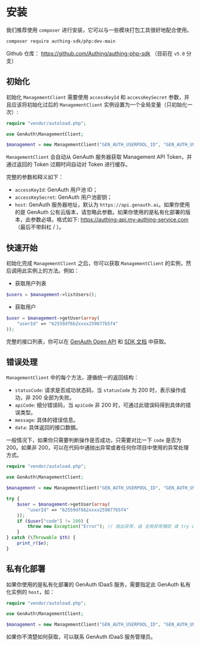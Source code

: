 # 安装

<LastUpdated/>

我们推荐使用 `composer` 进行安装，它可以与一些模块打包工具很好地配合使用。

```bash
composer require authing-sdk/php:dev-main
```

Github 仓库： <https://github.com/Authing/authing-php-sdk> （目前在 `v5.0` 分支）

## 初始化

初始化 `ManagementClient` 需要使用 `accessKeyId` 和 `accessKeySecret` 参数，并且应该将初始化过后的 `ManagementClient` 实例设置为一个全局变量（只初始化一次）:

```php
require "vendor/autoload.php";

use GenAuth\ManagementClient;

$management = new ManagementClient("GEN_AUTH_USERPOOL_ID", "GEN_AUTH_USERPOOL_SECRET");
```

`ManagementClient` 会自动从 GenAuth 服务器获取 Management API Token，并通过返回的 Token 过期时间自动对 Token 进行缓存。

完整的参数和释义如下：

- `accessKeyId`: GenAuth 用户池 ID；
- `accessKeySecret`: GenAuth 用户池密钥；
- `host`: GenAuth 服务器地址，默认为 `https://api.genauth.ai`。如果你使用的是 GenAuth 公有云版本，请忽略此参数。如果你使用的是私有化部署的版本，此参数必填，格式如下: https://authing-api.my-authing-service.com （最后不带斜杠 / ）。

## 快速开始

初始化完成 `ManagementClient` 之后，你可以获取 `ManagementClient` 的实例，然后调用此实例上的方法。例如：

- 获取用户列表

```php
$users = $management->listUsers();
```

- 获取用户

```php
$user = $management->getUser(array(
    "userId" => "62559df6b2xxxx259877b5f4"
));
```

完整的接口列表，你可以在 [GenAuth Open API](https://api.genauth.ai/openapi/) 和 [SDK 文档](https://authing-open-api.readme.io/reference/php) 中获取。

## 错误处理

`ManagementClient` 中的每个方法，遵循统一的返回结构：

- `statusCode`: 请求是否成功状态码，当 `statusCode` 为 200 时，表示操作成功，非 200 全部为失败。
- `apiCode`: 细分错误码，当 `apiCode` 非 200 时，可通过此错误码得到具体的错误类型。
- `message`: 具体的错误信息。
- `data`: 具体返回的接口数据。

一般情况下，如果你只需要判断操作是否成功，只需要对比一下 `code` 是否为 200。如果非 200，可以在代码中通抛出异常或者任何你项目中使用的异常处理方式。

```php
require "vendor/autoload.php";

use GenAuth\ManagementClient;

$management = new ManagementClient("GEN_AUTH_USERPOOL_ID", "GEN_AUTH_USERPOOL_SECRET");

try {
    $user = $management->getUser(array(
        "userId" => "62559df6b2xxxx259877b5f4"
    ));
    if ($user["code"] != 200) {
        throw new Exception("Error"); // 抛出异常，由 全局异常捕捉 或 try catch 进行异常捕捉
    }
} catch (\Throwable $th) {
    print_r($e);
}
```

## 私有化部署

如果你使用的是私有化部署的 GenAuth IDaaS 服务，需要指定此 GenAuth 私有化实例的 `host`，如：

```php
require "vendor/autoload.php";

use GenAuth\ManagementClient;

$management = new ManagementClient("GEN_AUTH_USERPOOL_ID", "GEN_AUTH_USERPOOL_SECRET", "https://authing-api.my-authing-service.com");
```

如果你不清楚如何获取，可以联系 GenAuth IDaaS 服务管理员。
